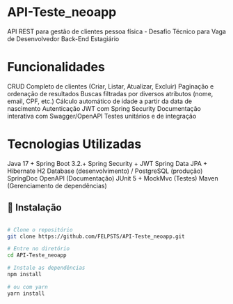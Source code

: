 # API-Teste_neoapp
API REST para gestão de clientes pessoa física - Desafio Técnico para Vaga de Desenvolvedor Back-End Estagiário

# Funcionalidades
CRUD Completo de clientes (Criar, Listar, Atualizar, Excluir)
Paginação e ordenação de resultados
Buscas filtradas por diversos atributos (nome, email, CPF, etc.)
Cálculo automático de idade a partir da data de nascimento
Autenticação JWT com Spring Security
Documentação interativa com Swagger/OpenAPI
Testes unitários e de integração

# Tecnologias Utilizadas
Java 17 + Spring Boot 3.2.+
Spring Security + JWT
Spring Data JPA + Hibernate
H2 Database (desenvolvimento) / PostgreSQL (produção)
SpringDoc OpenAPI (Documentação)
JUnit 5 + MockMvc (Testes)
Maven (Gerenciamento de dependências)

## 🔧 Instalação
```bash

# Clone o repositório
git clone https://github.com/FELPSTS/API-Teste_neoapp.git

# Entre no diretório
cd API-Teste_neoapp

# Instale as dependências
npm install

# ou com yarn
yarn install
